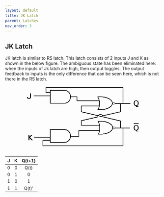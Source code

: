 ```yaml
---
layout: default
title: JK Latch
parent: Latches
nav_order: 3
---
```


## JK Latch

JK latch is similar to RS latch. This latch consists of 2 inputs J and K as shown in the below figure. The ambiguous state has been eliminated here: when the inputs of Jk latch are high, then output toggles. The output feedback to inputs is the only difference that can be seen here, which is not there in the RS latch.

<div style="text-align:center"><img src="../../assets/images/jk_latch.png" /></div>


| J      |    K    |   Q(t+1) |
|:------:|:-------:|:--------:|
|  0     |    0    |  Q(t)    |
|  0     |    1    |    0     |
|  1     |    0    |    1     |
|  1     |    1    |  Q(t)'   |